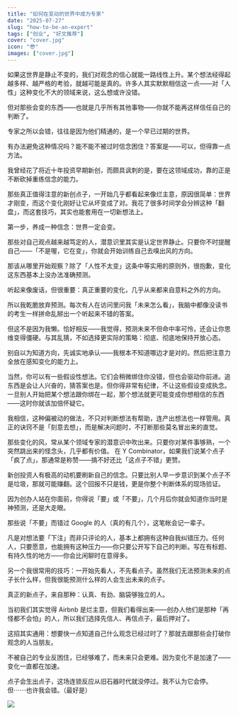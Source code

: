 ```yaml
---
title: "如何在变动的世界中成为专家"
date: "2025-07-27"
slug: "how-to-be-an-expert"
tags: ["创业", "好文推荐"]
cover: "cover.jpg"
icon: "😎"
images: ["cover.jpg"]
---
```

如果这世界是静止不变的，我们对观念的信心就能一路线性上升。某个想法经得起越多样、越严格的考验，就越可能是真的。许多人其实默默相信这一点——对「人性」这种变化不大的领域来说，这么想或许没错。



但对那些会变的东西——也就是几乎所有其他事物——你就不能再这样信任自己的判断了。



专家之所以会错，往往是因为他们精通的，是一个早已过期的世界。



有办法避免这种情况吗？能不能不被过时信念困住？答案是——可以，但得靠一点方法。



我曾经花了将近十年投资早期新创，而颇具讽刺的是，要在这领域成功，靠的正是不断砍掉重练信念的能力。



那些真正值得注意的新创点子，一开始几乎都看起来像烂主意，原因很简单：世界才刚变，而这个变化刚好让它从坏变成了对。我花了很多时间学会分辨这种「翻盘」，而这套技巧，其实也能套用在一切新想法上。



第一步，养成一种信念：世界一定会变。



那些对自己观点越来越笃定的人，潜意识里其实是认定世界静止。只要你不时提醒自己——「不是喔，它在变」，你就会开始训练自己去嗅出风的方向。



那该从哪里开始观察？除了「人性不太变」这条中等实用的原则外，很抱歉，变化这东西基本上没办法准确预测。



听起来像废话，但很重要：真正重要的变化，几乎从来都来自意料之外的方向。



所以我乾脆放弃预测。每次有人在访问里问我「未来怎么看」，我脑中都像没读书的考生一样拼命乱掰出一个听起来不错的答案。



但这不是因为我懒。恰好相反——我觉得，预测未来不但命中率可怜，还会让你思维变得僵硬。与其乱猜，不如选择更实际的策略：彻底、彻底地保持开放心态。



别自以为知道方向，先诚实地承认——我根本不知道哪边才是对的。然后把注意力全放在感知变化的能力上。



当然，你可以有一些假设性想法。它们会稍微绑住你没错，但也会驱动你前进。追东西是会让人兴奋的，猜答案也是。但你得非常有纪律，不让这些假设变成执念。
一旦别人开始把某个想法跟你绑在一起，那个想法就更可能变成你想相信的东西——这时你就该加倍怀疑它。



我相信，这种偏被动的做法，不只对判断想法有帮助，连产出想法也一样管用。真正的诀窍不是「刻意去想」，而是解决问题时，不打断那些莫名冒出来的直觉。



那些变化的风，常从某个领域专家的潜意识中吹出来。只要你对某件事够熟，一个突然跳出来的怪念头，几乎都有价值。
在 Y Combinator，如果我们说某个点子「疯了点」，那通常是称赞——搞不好还比「这点子不错」更赞。



新创投资人有极高的动机要刷新自己的信念。只要比别人早一步意识到某个点子不是垃圾，那就可能赚翻。这个回报不只是钱，更是你整个判断体系的现场验证。



因为创办人站在你面前，你得说「要」或「不要」，几个月后你就会知道你当时是神预测，还是大走眼。



那些说「不要」而错过 Google 的人（真的有几个），这笔帐会记一辈子。



凡是对想法要「下注」而非只评论的人，基本上都拥有这种自我纠错压力。任何人，只要愿意，也能拥有这种压力——你只要公开写下自己的判断。写在有标题、有持久性的地方——你会比闲聊时在意得多。



另一个我很常用的技巧：一开始先看人，不先看点子。虽然我们无法预测未来的点子长什么样，但我很能预测什么样的人会生出未来的点子。



真正的新点子，来自那种：认真、有劲、脑袋够独立的人。



当初我们其实觉得 Airbnb 是烂主意，但我们看得出来——创办人他们是那种「再怪都不会怕」的人，所以我们选择先信人、再信点子，最后押对了。



这招其实通用：想要快一点知道自己什么观念已经过时了？那就去跟那些会打破你观念的人当朋友。



不被自己的专业反困住，已经够难了，而未来只会更难。因为变化不是加速了——变化一直都在加速。



点子会生出点子，这场连锁反应从旧石器时代就没停过。我不认为它会停。
但⋯⋯也许我会错。（最好是）




![](https://prod-files-secure.s3.us-west-2.amazonaws.com/112d0858-5090-4d34-a606-b75eb8d65fd2/46476355-9cf3-4e99-9b7a-3531bc426380/1000202064.png?X-Amz-Algorithm=AWS4-HMAC-SHA256&X-Amz-Content-Sha256=UNSIGNED-PAYLOAD&X-Amz-Credential=ASIAZI2LB466Y6TEHPF2%2F20250909%2Fus-west-2%2Fs3%2Faws4_request&X-Amz-Date=20250909T093316Z&X-Amz-Expires=3600&X-Amz-Security-Token=IQoJb3JpZ2luX2VjEGkaCXVzLXdlc3QtMiJHMEUCIQDUwtOQJJdyLbjD0zG5ms3ntysmQuLi%2F70daSoRgRqGigIgTOedPqJbEZjk47DiHxYmAv0i%2FSxjgA9eJMxdZgFvrtcqiAQI0v%2F%2F%2F%2F%2F%2F%2F%2F%2F%2FARAAGgw2Mzc0MjMxODM4MDUiDPfC%2F4fYDbtEOKerCyrcA2uoc082SvmYgRL88M%2BY0LS%2FtrTsZnda0pHSYobMMdCAhldbvI5RWqpmh2dQs%2F441zgH1sAg03fS7udg0cp7UTHjmnY%2FSS5UrtjdMUeYXl2RyBtrRNZrR6CVsVxzVSrElkoHG5vLt4B3XG%2B2MhgH%2B0IkOJzAYh9FidxVFajI92DCDPl4Bg5zU2Zb99wBHeMmsc%2FOIasF2EEmx5%2F%2FnoD5BdtZXuDtNtwSeWZU1jMFLWz48xYfsGCNz4xynDhNFUw%2B0v6D8X53mw4%2F85%2BOZF8zlJwgviZQfdzOe9PQwi8mOwxMqpCx%2FyRJvhs41%2F%2FL16nj0w6EczMBQvDDlbPYphIqjHiuNhlL3%2Fox4GG1XDTrXdimkuHELwXtQJJRqVdBC%2FhnIM4W4qma86ghrCx914Of8SScElvR%2FUk74O2Ns3cGgC8XyA0%2FEf88ufnyggMiUo6Umg0l9Koy2MoZAu5vGKTuxfOUzVvuZltlQjRvIzhZTXV5SBD%2Fh14NQt%2BhQ6kwoOmKek5zsjx2i0P5FuaySWrTGXuMXYri%2BrBaCcicrOirfGRIG62a3TarTVQ4N3OJK7gjtxfDqklzdg1DG0IfJgQuZSK1CHJ4%2BqrTHUabBAOcwWQNNF4LSaLIQviklKGGMO7W%2F8UGOqUB%2Fki9FkreqLcY30h2DUnkSjmPc5Jop%2FXRK%2BnZGk4IU6d%2Bl%2FkoJ%2B%2F7ompjzJzYx0XRbGtHhRPUgkOTi5KpjZupF755dENx8u91e5sVH7S4QTGj8GHWpiLQbgN33xKZJ%2BDVhlyWGPuqSz4iqgqlD3zyfwNNi6TqWPFDLYhfRIJGi0XYBN5p4%2FJoV0qPNDu0oLDAr9jE4DCHQ5LkW2pZVx%2B%2Fm7obLcK%2F&X-Amz-Signature=a41d98b9995cdd9f7dc4b02064f66e8eb9f48742077a635797426f1c391a42bc&X-Amz-SignedHeaders=host&x-amz-checksum-mode=ENABLED&x-id=GetObject)

